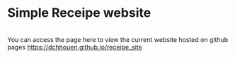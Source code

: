 # Simple Receipe website
<br>
You can access the page here to view the current website hosted on github pages <a href="https://dchhouen.github.io/receipe_site">https://dchhouen.github.io/receipe_site</a>
